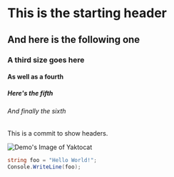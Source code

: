 # This is the starting header
## And here is the following one
### A third size goes here
#### As well as a fourth
##### Here's the fifth
###### And finally the sixth

This is a commit to show headers.

![Demo's Image of Yaktocat](https://octodex.github.com/images/yaktocat.png)

``` C#
string foo = "Hello World!";
Console.WriteLine(foo);
```
